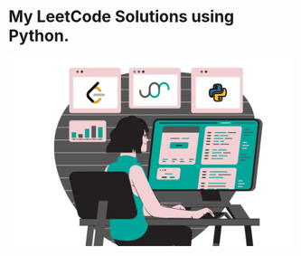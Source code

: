 # My LeetCode Solutions using Python.
![Image](https://raw.githubusercontent.com/TZhoroev/LeetCode-Solutions/main/leetcode.webp)
